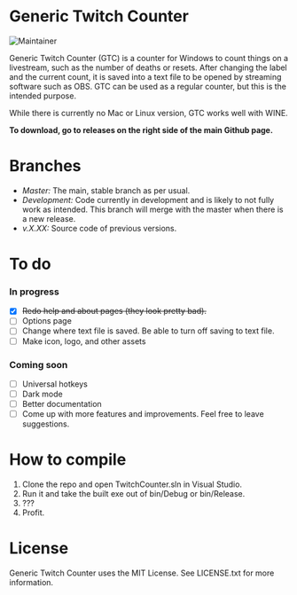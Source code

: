 # Generic Twitch Counter
![Maintainer](https://img.shields.io/badge/maintainer-njshockey-blue)

Generic Twitch Counter (GTC) is a counter for Windows to count things on a livestream, such as the number of deaths or resets. After changing the label and the current count, it is saved into a text file to be opened by streaming software such as OBS. GTC can be used as a regular counter, but this is the intended purpose.

While there is currently no Mac or Linux version, GTC works well with WINE.

**To download, go to releases on the right side of the main Github page.**

# Branches
- *Master:* The main, stable branch as per usual.
- *Development:* Code currently in development and is likely to not fully work as intended. This branch will merge with the master when there is a new release.
- *v.X.XX:* Source code of previous versions.

# To do
### In progress 
- [x] <s>Redo help and about pages (they look pretty bad).</s>
- [ ] Options page
- [ ] Change where text file is saved. Be able to turn off saving to text file.
- [ ] Make icon, logo, and other assets
### Coming soon
- [ ] Universal hotkeys
- [ ] Dark mode
- [ ] Better documentation
- [ ] Come up with more features and improvements. Feel free to leave suggestions.

# How to compile
1. Clone the repo and open TwitchCounter.sln in Visual Studio.
2. Run it and take the built exe out of bin/Debug or bin/Release.
3. ???
4. Profit.

# License
Generic Twitch Counter uses the MIT License. See LICENSE.txt for more information.
